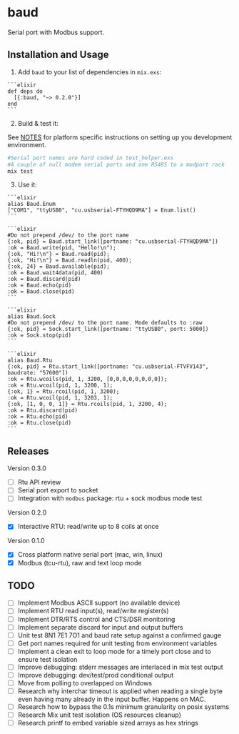 # baud

Serial port with Modbus support.

## Installation and Usage

  1. Add `baud` to your list of dependencies in `mix.exs`:

    ```elixir
    def deps do
      [{:baud, "~> 0.2.0"}]
    end
    ```

  2. Build & test it:

  See [NOTES](NOTES.md) for platform specific instructions on setting up you development environment.

  ```bash
  #Serial port names are hard coded in test_helper.exs
  #A couple of null modem serial ports and one RS485 to a modport rack
  mix test
  ```

  3. Use it:

    ```elixir
    alias Baud.Enum
    ["COM1", "ttyUSB0", "cu.usbserial-FTYHQD9MA"] = Enum.list()
    ```

    ```elixir
    #Do not prepend /dev/ to the port name
    {:ok, pid} = Baud.start_link([portname: "cu.usbserial-FTYHQD9MA"])
    :ok = Baud.write(pid, "Hello!\n");
    {:ok, "Hi!\n"} = Baud.read(pid);
    {:ok, "Hi!\n"} = Baud.readln(pid, 400);
    {:ok, 24} = Baud.available(pid);
    :ok = Baud.wait4data(pid, 400)
    :ok = Baud.discard(pid)
    :ok = Baud.echo(pid)
    :ok = Baud.close(pid)
    ```

    ```elixir
    alias Baud.Sock
    #Do not prepend /dev/ to the port name. Mode defaults to :raw
    {:ok, pid} = Sock.start_link([portname: "ttyUSB0", port: 5000])
    :ok = Sock.stop(pid)    
    ```

    ```elixir    
    alias Baud.Rtu
    {:ok, pid} = Rtu.start_link([portname: "cu.usbserial-FTVFV143", baudrate: "57600"])
    :ok = Rtu.wcoils(pid, 1, 3200, [0,0,0,0,0,0,0,0]);
    :ok = Rtu.wcoil(pid, 1, 3200, 1);
    {:ok, 1} = Rtu.rcoil(pid, 1, 3200);
    :ok = Rtu.wcoil(pid, 1, 3203, 1);
    {:ok, [1, 0, 0, 1]} = Rtu.rcoils(pid, 1, 3200, 4);
    :ok = Rtu.discard(pid)
    :ok = Rtu.echo(pid)
    :ok = Rtu.close(pid)
    ```

## Releases

Version 0.3.0

- [ ] Rtu API review
- [ ] Serial port export to socket
- [ ] Integration with `modbus` package: rtu + sock modbus mode test

Version 0.2.0

- [x] Interactive RTU: read/write up to 8 coils at once

Version 0.1.0

- [x] Cross platform native serial port (mac, win, linux)
- [x] Modbus (tcu-rtu), raw and text loop mode

## TODO

- [ ] Implement Modbus ASCII support (no available device)
- [ ] Implement RTU read input(s), read/write register(s)
- [ ] Implement DTR/RTS control and CTS/DSR monitoring
- [ ] Implement separate discard for input and output buffers
- [ ] Unit test 8N1 7E1 7O1 and baud rate setup against a confirmed gauge
- [ ] Get port names required for unit testing from environment variables
- [ ] Implement a clean exit to loop mode for a timely port close and to ensure test isolation
- [ ] Improve debugging: stderr messages are interlaced in mix test output
- [ ] Improve debugging: dev/test/prod conditional output
- [ ] Move from polling to overlapped on Windows
- [ ] Research why interchar timeout is applied when reading a single byte even having many already in the input buffer. Happens on MAC.
- [ ] Research how to bypass the 0.1s minimum granularity on posix systems
- [ ] Research Mix unit test isolation (OS resources cleanup)
- [ ] Research printf to embed variable sized arrays as hex strings

